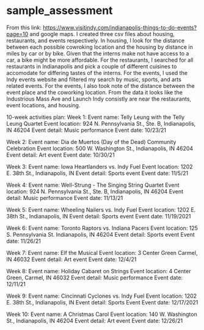 # sample_assessment

From this link: https://www.visitindy.com/indianapolis-things-to-do-events?page=10 and google maps. I created three csv files about housing, restaurants, and events respectively. In housing, I look for the distance between each possible cowroking location and the housing by distance in miles by car or by bike. Given that the interns make not have access to a car, a bike might be more affordable. For the restaurants, I searched for all restaurants in Indianapolis and pick a couple of different cuisines to accomodate for differing tastes of the interns. For the events, I used the Indy events website and filtered my search by music, sports, and arts related events. For the events, I also took note of the distance between the event place and the coworking location. From the data it looks like the Industrious Mass Ave and Launch Indy consistly are near the restaurants, event locations, and housing. 


10-week activities plan:
Week 1: 
Event name: Telly Leung with the Telly Leung Quartet
Event location: 924 N. Pennsylvania St., Ste. B, Indianapolis, IN 46204
Event detail: Music performance
Event date: 10/23/21

Week 2: 
Event name: Dia de Muertos (Day of the Dead) Community Celebration 
Event location: 500 W. Washington St., Indianapolis, IN 46204
Event detail: Art event 
Event date: 10/30/21

Week 3: 
Event name: Iowa Heartlanders vs. Indy Fuel
Event location: 1202 E. 38th St., Indianapolis, IN
Event detail: Sports event 
Event date: 11/5/21

Week 4: 
Event name: Well-Strung - The Singing String Quartet
Event location: 924 N. Pennsylvania St., Ste. B, Indianapolis, IN 46204
Event detail: Music performance
Event date: 11/13/21

Week 5: 
Event name: Wheeling Nailers vs. Indy Fuel
Event location: 1202 E. 38th St., Indianapolis, IN
Event detail: Sports event
Event date: 11/19/2021

Week 6: 
Event name: Toronto Raptors vs. Indiana Pacers
Event location: 125 S. Pennsylvania St. Indianapolis, IN 46204
Event detail: Sports event
Event date: 11/26/21

Week 7: 
Event name: Elf the Musical
Event location: 3 Center Green Carmel, IN 46032
Event detail: Art event 
Event date: 12/4/21

Week 8: 
Event name: Holiday Cabaret on Strings
Event location: 4 Center Green, Carmel, IN 46032
Event detail: Music performance
Event date: 12/11/21

Week 9: 
Event name: Cincinnati Cyclones vs. Indy Fuel
Event location: 1202 E. 38th St., Indianapolis, IN
Event detail: Sports Event 
Event date: 12/17/2021

Week 10: 
Event name: A Christmas Carol
Event location: 140 W. Washington St., Indianapolis, IN 46204
Event detail: Art event
Event date: 12/26/21
